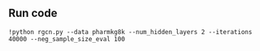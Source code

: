 ## Run code

    !python rgcn.py --data pharmkg8k --num_hidden_layers 2 --iterations 40000 --neg_sample_size_eval 100
